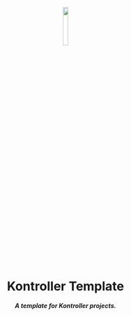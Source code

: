 <div align="center">
<img src="https://imgur.com/xPygSgY.png" align="center" width="15%" alt="">

# Kontroller Template

**_A template for Kontroller projects._**

</div>
